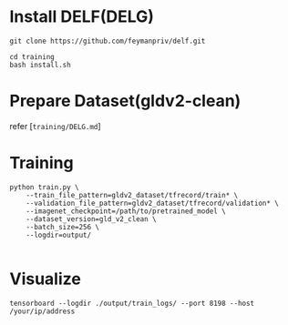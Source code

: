 # Install DELF(DELG) 
```
git clone https://github.com/feymanpriv/delf.git

cd training
bash install.sh
```

# Prepare Dataset(gldv2-clean)
refer [`training/DELG.md`]

# Training
```
python train.py \
    --train_file_pattern=gldv2_dataset/tfrecord/train* \
    --validation_file_pattern=gldv2_dataset/tfrecord/validation* \
    --imagenet_checkpoint=/path/to/pretrained_model \
    --dataset_version=gld_v2_clean \
    --batch_size=256 \
    --logdir=output/
    
```

# Visualize
```
tensorboard --logdir ./output/train_logs/ --port 8198 --host /your/ip/address
```
